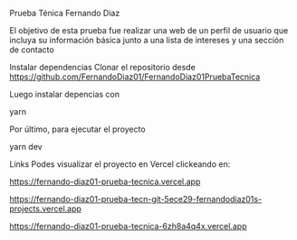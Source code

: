Prueba Ténica Fernando Diaz

El objetivo de esta prueba fue realizar una web de un perfil de usuario que incluya su información básica junto a una lista de intereses y una sección de contacto

Instalar dependencias
Clonar el repositorio desde https://github.com/FernandoDiaz01/FernandoDiaz01PruebaTecnica

Luego instalar depencias con

yarn

Por último, para ejecutar el proyecto

yarn dev

Links
Podes visualizar el proyecto en Vercel clickeando en:

https://fernando-diaz01-prueba-tecnica.vercel.app

https://fernando-diaz01-prueba-tecn-git-5ece29-fernandodiaz01s-projects.vercel.app

https://fernando-diaz01-prueba-tecnica-6zh8a4q4x.vercel.app